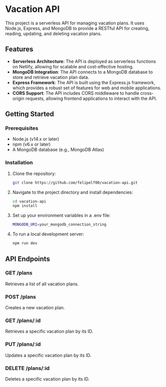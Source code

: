 # Vacation API

This project is a serverless API for managing vacation plans. It uses Node.js, Express, and MongoDB to provide a RESTful API for creating, reading, updating, and deleting vacation plans.

## Features

- **Serverless Architecture**: The API is deployed as serverless functions on Netlify, allowing for scalable and cost-effective hosting.
- **MongoDB Integration**: The API connects to a MongoDB database to store and retrieve vacation plan data.
- **Express Framework**: The API is built using the Express.js framework, which provides a robust set of features for web and mobile applications.
- **CORS Support**: The API includes CORS middleware to handle cross-origin requests, allowing frontend applications to interact with the API.

## Getting Started

### Prerequisites

- Node.js (v14.x or later)
- npm (v6.x or later)
- A MongoDB database (e.g., MongoDB Atlas)

### Installation

1. Clone the repository:

   ```bash
   git clone https://github.com/felipelf00/vacation-api.git

   ```

2. Navigate to the project directory and install dependencies:

   ```bash
   cd vacation-api
   npm install
   ```

3. Set up your environment variables in a .env file:

   ```bash
   MONGODB_URI=your_mongodb_connection_string

   ```

4. To run a local development server:
   ```bash
   npm run dev
   ```

## API Endpoints

### GET /plans

Retrieves a list of all vacation plans.

### POST /plans

Creates a new vacation plan.

### GET /plans/:id

Retrieves a specific vacation plan by its ID.

### PUT /plans/:id

Updates a specific vacation plan by its ID.

### DELETE /plans/:id

Deletes a specific vacation plan by its ID.
